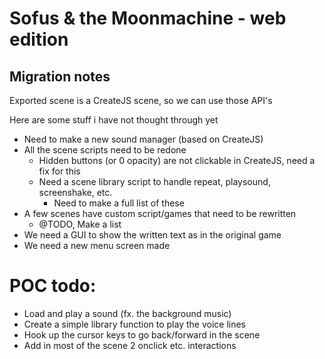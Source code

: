 # Sofus & the Moonmachine - web edition

## Migration notes

Exported scene is a CreateJS scene, so we can use those API's

Here are some stuff i have not thought through yet

 * Need to make a new sound manager (based on CreateJS)
 * All the scene scripts need to be redone
	* Hidden buttons (or 0 opacity) are not clickable in CreateJS, need a fix for this
	* Need a scene library script to handle repeat, playsound, screenshake, etc.
		* Need to make a full list of these
 * A few scenes have custom script/games that need to be rewritten
	* @TODO, Make a list
 * We need a GUI to show the written text as in the original game
 * We need a new menu screen made


# POC todo:

 * Load and play a sound (fx. the background music)
 * Create a simple library function to play the voice lines
 * Hook up the cursor keys to go back/forward in the scene
 * Add in most of the scene 2 onclick etc. interactions
